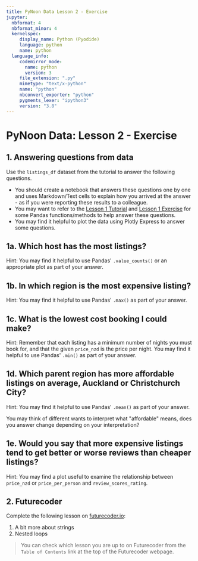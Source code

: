 ```yaml
---
title: PyNoon Data Lesson 2 - Exercise
jupyter:
  nbformat: 4
  nbformat_minor: 4
  kernelspec:
     display_name: Python (Pyodide)
     language: python
     name: python
  language_info:
     codemirror_mode:
       name: python
       version: 3
     file_extension: ".py"
     mimetype: "text/x-python"
     name: "python"
     nbconvert_exporter: "python"
     pygments_lexer: "ipython3"
     version: "3.8"
---
```


# PyNoon Data: Lesson 2 - Exercise

## 1. Answering questions from data

Use the `listings_df` dataset from the tutorial to answer the
following questions.

* You should create a notebook that answers these questions one by one
  and uses Markdown/Text cells to explain how you arrived at the
  answer - as if you were reporting these results to a colleague.
* You may want to refer to the [Lesson 1
  Tutorial](https://colab.research.google.com/github/pynoon/curriculum/blob/main/lesson_data_1/lesson_data_1_tutorial.ipynb)
  and [Lesson 1
  Exercise](https://colab.research.google.com/github/pynoon/curriculum/blob/main/lesson_data_1/lesson_data_1_exercise.ipynb)
  for some Pandas functions/methods to help answer these questions.
* You may find it helpful to plot the data using Plotly Express to
  answer some questions.

## 1a. Which host has the most listings?

Hint: You may find it helpful to use Pandas' `.value_counts()` or an
appropriate plot as part of your answer.

## 1b. In which region is the most expensive listing?

Hint: You may find it helpful to use Pandas' `.max()` as part of your
answer.

## 1c. What is the lowest cost booking I could make?

Hint: Remember that each listing has a minimum number of nights you
must book for, and that the given `price_nzd` is the price per night.
You may find it helpful to use Pandas' `.min()` as part of your
answer.

## 1d. Which parent region has more affordable listings on average, Auckland or Christchurch City?

Hint: You may find it helpful to use Pandas' `.mean()` as part of your
answer.

You may think of different wants to interpret what "affordable" means,
does you answer change depending on your interpretation?

## 1e. Would you say that more expensive listings tend to get better or worse reviews than cheaper listings?

Hint: You may find a plot useful to examine the relationship between
`price_nzd` or `price_per_person` and `review_scores_rating`.

## 2. Futurecoder

Complete the following lesson on
[futurecoder.io](https://futurecoder.io):

1. A bit more about strings
2. Nested loops

> You can check which lesson you are up to on Futurecoder from the
> `Table of Contents` link at the top of the Futurecoder webpage.
